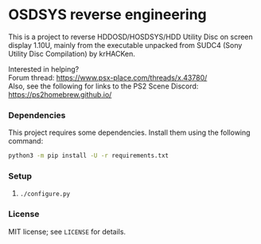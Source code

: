 # OSDSYS reverse engineering

This is a project to reverse HDDOSD/HOSDSYS/HDD Utility Disc on screen display 1.10U, mainly from the executable unpacked from SUDC4 (Sony Utility Disc Compilation) by krHACKen.

Interested in helping?  
Forum thread: https://www.psx-place.com/threads/x.43780/  
Also, see the following for links to the PS2 Scene Discord: https://ps2homebrew.github.io/  

### Dependencies

This project requires some dependencies. Install them using the following command:
```bash
python3 -m pip install -U -r requirements.txt
```

### Setup

1. `./configure.py`

### License

MIT license; see `LICENSE` for details.
